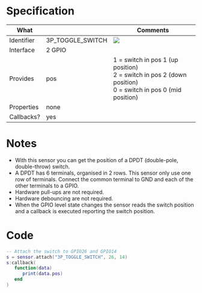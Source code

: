 # Specification

| What         |                  | Comments                   |
|--------------|------------------|----------------------------|
| Identifier   | 3P_TOGGLE_SWITCH | ![](http://git.whitecatboard.org/3p_switch.png) |
| Interface    | 2 GPIO           |                            |
| Provides     | pos              | 1 = switch in pos 1 (up position)<br/>2 = switch in pos 2 (down position)<br/>0 = switch in pos 0 (mid position)|
| Properties   | none             |                            |
| Callbacks?   | yes              | |

# Notes

* With this sensor you can get the position of a DPDT (double-pole, double-throw) switch.
* A DPDT has 6 terminals, organised in 2 rows. This sensor only use one row of terminals. Connect the common terminal to GND and each of the other terminals to a GPIO.
* Hardware pull-ups are not required.
* Hardware debouncing are not required.
* When the GPIO level state changes the sensor reads the switch position and a callback is executed reporting the switch position.

# Code

```lua
-- Attach the switch to GPIO26 and GPIO14
s = sensor.attach("3P_TOGGLE_SWITCH", 26, 14)
s:callback(
   function(data)
      print(data.pos)
   end
)
```